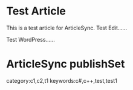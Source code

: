 # Test Article
This is a test article for ArticleSync.
Test Edit......

Test WordPress......

# ArticleSync publishSet
category:c1,c2,t1
keywords:c#,c++,test,test1